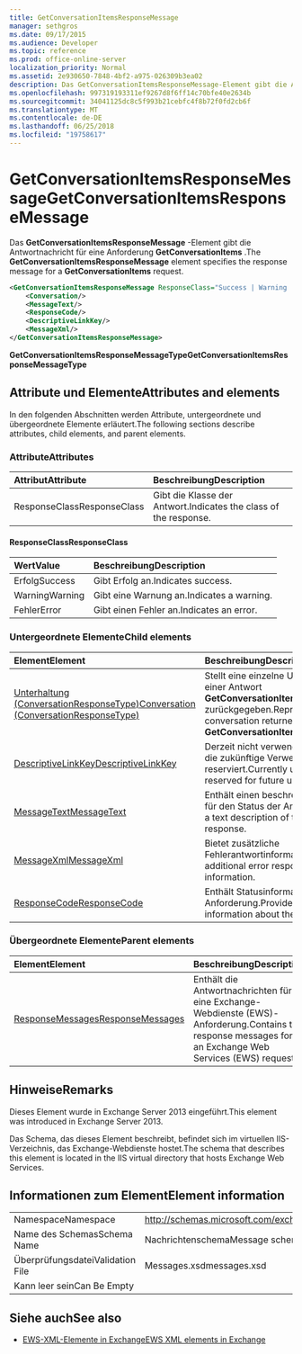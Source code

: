 ```yaml
---
title: GetConversationItemsResponseMessage
manager: sethgros
ms.date: 09/17/2015
ms.audience: Developer
ms.topic: reference
ms.prod: office-online-server
localization_priority: Normal
ms.assetid: 2e930650-7848-4bf2-a975-026309b3ea02
description: Das GetConversationItemsResponseMessage-Element gibt die Antwortnachricht für eine Anforderung GetConversationItems.
ms.openlocfilehash: 997319193311ef9267d8f6ff14c70bfe40e2634b
ms.sourcegitcommit: 34041125dc8c5f993b21cebfc4f8b72f0fd2cb6f
ms.translationtype: MT
ms.contentlocale: de-DE
ms.lasthandoff: 06/25/2018
ms.locfileid: "19758617"
---
```

# <a name="getconversationitemsresponsemessage"></a><span data-ttu-id="e1b3c-103">GetConversationItemsResponseMessage</span><span class="sxs-lookup"><span data-stu-id="e1b3c-103">GetConversationItemsResponseMessage</span></span>

<span data-ttu-id="e1b3c-104">Das **GetConversationItemsResponseMessage** -Element gibt die Antwortnachricht für eine Anforderung **GetConversationItems** .</span><span class="sxs-lookup"><span data-stu-id="e1b3c-104">The **GetConversationItemsResponseMessage** element specifies the response message for a **GetConversationItems** request.</span></span> 
  
```XML
<GetConversationItemsResponseMessage ResponseClass="Success | Warning | Error">
    <Conversation/>
    <MessageText/>
    <ResponseCode/>
    <DescriptiveLinkKey/>
    <MessageXml/>
</GetConversationItemsResponseMessage>
```

 <span data-ttu-id="e1b3c-105">**GetConversationItemsResponseMessageType**</span><span class="sxs-lookup"><span data-stu-id="e1b3c-105">**GetConversationItemsResponseMessageType**</span></span>
## <a name="attributes-and-elements"></a><span data-ttu-id="e1b3c-106">Attribute und Elemente</span><span class="sxs-lookup"><span data-stu-id="e1b3c-106">Attributes and elements</span></span>

<span data-ttu-id="e1b3c-107">In den folgenden Abschnitten werden Attribute, untergeordnete und übergeordnete Elemente erläutert.</span><span class="sxs-lookup"><span data-stu-id="e1b3c-107">The following sections describe attributes, child elements, and parent elements.</span></span>
  
### <a name="attributes"></a><span data-ttu-id="e1b3c-108">Attribute</span><span class="sxs-lookup"><span data-stu-id="e1b3c-108">Attributes</span></span>

|<span data-ttu-id="e1b3c-109">**Attribut**</span><span class="sxs-lookup"><span data-stu-id="e1b3c-109">**Attribute**</span></span>|<span data-ttu-id="e1b3c-110">**Beschreibung**</span><span class="sxs-lookup"><span data-stu-id="e1b3c-110">**Description**</span></span>|
|:-----|:-----|
|<span data-ttu-id="e1b3c-111">ResponseClass</span><span class="sxs-lookup"><span data-stu-id="e1b3c-111">ResponseClass</span></span>  <br/> |<span data-ttu-id="e1b3c-112">Gibt die Klasse der Antwort.</span><span class="sxs-lookup"><span data-stu-id="e1b3c-112">Indicates the class of the response.</span></span>  <br/> |
   
#### <a name="responseclass"></a><span data-ttu-id="e1b3c-113">ResponseClass</span><span class="sxs-lookup"><span data-stu-id="e1b3c-113">ResponseClass</span></span>

|<span data-ttu-id="e1b3c-114">**Wert**</span><span class="sxs-lookup"><span data-stu-id="e1b3c-114">**Value**</span></span>|<span data-ttu-id="e1b3c-115">**Beschreibung**</span><span class="sxs-lookup"><span data-stu-id="e1b3c-115">**Description**</span></span>|
|:-----|:-----|
|<span data-ttu-id="e1b3c-116">Erfolg</span><span class="sxs-lookup"><span data-stu-id="e1b3c-116">Success</span></span>  <br/> |<span data-ttu-id="e1b3c-117">Gibt Erfolg an.</span><span class="sxs-lookup"><span data-stu-id="e1b3c-117">Indicates success.</span></span>  <br/> |
|<span data-ttu-id="e1b3c-118">Warning</span><span class="sxs-lookup"><span data-stu-id="e1b3c-118">Warning</span></span>  <br/> |<span data-ttu-id="e1b3c-119">Gibt eine Warnung an.</span><span class="sxs-lookup"><span data-stu-id="e1b3c-119">Indicates a warning.</span></span>  <br/> |
|<span data-ttu-id="e1b3c-120">Fehler</span><span class="sxs-lookup"><span data-stu-id="e1b3c-120">Error</span></span>  <br/> |<span data-ttu-id="e1b3c-121">Gibt einen Fehler an.</span><span class="sxs-lookup"><span data-stu-id="e1b3c-121">Indicates an error.</span></span>  <br/> |
   
### <a name="child-elements"></a><span data-ttu-id="e1b3c-122">Untergeordnete Elemente</span><span class="sxs-lookup"><span data-stu-id="e1b3c-122">Child elements</span></span>

|<span data-ttu-id="e1b3c-123">**Element**</span><span class="sxs-lookup"><span data-stu-id="e1b3c-123">**Element**</span></span>|<span data-ttu-id="e1b3c-124">**Beschreibung**</span><span class="sxs-lookup"><span data-stu-id="e1b3c-124">**Description**</span></span>|
|:-----|:-----|
|[<span data-ttu-id="e1b3c-125">Unterhaltung (ConversationResponseType)</span><span class="sxs-lookup"><span data-stu-id="e1b3c-125">Conversation (ConversationResponseType)</span></span>](conversation-conversationresponsetype.md) <br/> |<span data-ttu-id="e1b3c-126">Stellt eine einzelne Unterhaltung in einer Antwort **GetConversationItems** zurückgegeben.</span><span class="sxs-lookup"><span data-stu-id="e1b3c-126">Represents a single conversation returned in a **GetConversationItems** response.</span></span>  <br/> |
|[<span data-ttu-id="e1b3c-127">DescriptiveLinkKey</span><span class="sxs-lookup"><span data-stu-id="e1b3c-127">DescriptiveLinkKey</span></span>](descriptivelinkkey.md) <br/> |<span data-ttu-id="e1b3c-128">Derzeit nicht verwendet wird und für die zukünftige Verwendung reserviert.</span><span class="sxs-lookup"><span data-stu-id="e1b3c-128">Currently unused and reserved for future use.</span></span>  <br/> |
|[<span data-ttu-id="e1b3c-129">MessageText</span><span class="sxs-lookup"><span data-stu-id="e1b3c-129">MessageText</span></span>](messagetext.md) <br/> |<span data-ttu-id="e1b3c-130">Enthält einen beschreibenden Text für den Status der Antwort.</span><span class="sxs-lookup"><span data-stu-id="e1b3c-130">Provides a text description of the status of the response.</span></span>  <br/> |
|[<span data-ttu-id="e1b3c-131">MessageXml</span><span class="sxs-lookup"><span data-stu-id="e1b3c-131">MessageXml</span></span>](messagexml.md) <br/> |<span data-ttu-id="e1b3c-132">Bietet zusätzliche Fehlerantwortinformationen.</span><span class="sxs-lookup"><span data-stu-id="e1b3c-132">Provides additional error response information.</span></span>  <br/> |
|[<span data-ttu-id="e1b3c-133">ResponseCode</span><span class="sxs-lookup"><span data-stu-id="e1b3c-133">ResponseCode</span></span>](responsecode.md) <br/> |<span data-ttu-id="e1b3c-134">Enthält Statusinformationen über die Anforderung.</span><span class="sxs-lookup"><span data-stu-id="e1b3c-134">Provides status information about the request.</span></span>  <br/> |
   
### <a name="parent-elements"></a><span data-ttu-id="e1b3c-135">Übergeordnete Elemente</span><span class="sxs-lookup"><span data-stu-id="e1b3c-135">Parent elements</span></span>

|<span data-ttu-id="e1b3c-136">**Element**</span><span class="sxs-lookup"><span data-stu-id="e1b3c-136">**Element**</span></span>|<span data-ttu-id="e1b3c-137">**Beschreibung**</span><span class="sxs-lookup"><span data-stu-id="e1b3c-137">**Description**</span></span>|
|:-----|:-----|
|[<span data-ttu-id="e1b3c-138">ResponseMessages</span><span class="sxs-lookup"><span data-stu-id="e1b3c-138">ResponseMessages</span></span>](responsemessages.md) <br/> |<span data-ttu-id="e1b3c-139">Enthält die Antwortnachrichten für eine Exchange-Webdienste (EWS)-Anforderung.</span><span class="sxs-lookup"><span data-stu-id="e1b3c-139">Contains the response messages for an Exchange Web Services (EWS) request.</span></span>  <br/> |
   
## <a name="remarks"></a><span data-ttu-id="e1b3c-140">Hinweise</span><span class="sxs-lookup"><span data-stu-id="e1b3c-140">Remarks</span></span>

<span data-ttu-id="e1b3c-141">Dieses Element wurde in Exchange Server 2013 eingeführt.</span><span class="sxs-lookup"><span data-stu-id="e1b3c-141">This element was introduced in Exchange Server 2013.</span></span>
  
<span data-ttu-id="e1b3c-142">Das Schema, das dieses Element beschreibt, befindet sich im virtuellen IIS-Verzeichnis, das Exchange-Webdienste hostet.</span><span class="sxs-lookup"><span data-stu-id="e1b3c-142">The schema that describes this element is located in the IIS virtual directory that hosts Exchange Web Services.</span></span>
  
## <a name="element-information"></a><span data-ttu-id="e1b3c-143">Informationen zum Element</span><span class="sxs-lookup"><span data-stu-id="e1b3c-143">Element information</span></span>

|||
|:-----|:-----|
|<span data-ttu-id="e1b3c-144">Namespace</span><span class="sxs-lookup"><span data-stu-id="e1b3c-144">Namespace</span></span>  <br/> |http://schemas.microsoft.com/exchange/services/2006/messages  <br/> |
|<span data-ttu-id="e1b3c-145">Name des Schemas</span><span class="sxs-lookup"><span data-stu-id="e1b3c-145">Schema Name</span></span>  <br/> |<span data-ttu-id="e1b3c-146">Nachrichtenschema</span><span class="sxs-lookup"><span data-stu-id="e1b3c-146">Message schema</span></span>  <br/> |
|<span data-ttu-id="e1b3c-147">Überprüfungsdatei</span><span class="sxs-lookup"><span data-stu-id="e1b3c-147">Validation File</span></span>  <br/> |<span data-ttu-id="e1b3c-148">Messages.xsd</span><span class="sxs-lookup"><span data-stu-id="e1b3c-148">messages.xsd</span></span>  <br/> |
|<span data-ttu-id="e1b3c-149">Kann leer sein</span><span class="sxs-lookup"><span data-stu-id="e1b3c-149">Can Be Empty</span></span>  <br/> ||
   
## <a name="see-also"></a><span data-ttu-id="e1b3c-150">Siehe auch</span><span class="sxs-lookup"><span data-stu-id="e1b3c-150">See also</span></span>



- [<span data-ttu-id="e1b3c-151">EWS-XML-Elemente in Exchange</span><span class="sxs-lookup"><span data-stu-id="e1b3c-151">EWS XML elements in Exchange</span></span>](ews-xml-elements-in-exchange.md)

